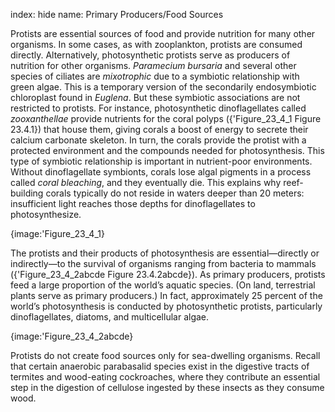 index: hide
name: Primary Producers/Food Sources

Protists are essential sources of food and provide nutrition for many other organisms. In some cases, as with zooplankton, protists are consumed directly. Alternatively, photosynthetic protists serve as producers of nutrition for other organisms.  *Paramecium bursaria* and several other species of ciliates are  *mixotrophic* due to a symbiotic relationship with green algae. This is a temporary version of the secondarily endosymbiotic chloroplast found in  *Euglena*. But these symbiotic associations are not restricted to protists. For instance, photosynthetic dinoflagellates called  *zooxanthellae* provide nutrients for the coral polyps ({'Figure_23_4_1 Figure 23.4.1}) that house them, giving corals a boost of energy to secrete their calcium carbonate skeleton. In turn, the corals provide the protist with a protected environment and the compounds needed for photosynthesis. This type of symbiotic relationship is important in nutrient-poor environments. Without dinoflagellate symbionts, corals lose algal pigments in a process called  *coral bleaching*, and they eventually die. This explains why reef-building corals typically do not reside in waters deeper than 20 meters: insufficient light reaches those depths for dinoflagellates to photosynthesize.


{image:'Figure_23_4_1}
        

The protists and their products of photosynthesis are essential—directly or indirectly—to the survival of organisms ranging from bacteria to mammals ({'Figure_23_4_2abcde Figure 23.4.2abcde}). As primary producers, protists feed a large proportion of the world’s aquatic species. (On land, terrestrial plants serve as primary producers.) In fact, approximately 25 percent of the world’s photosynthesis is conducted by photosynthetic protists, particularly dinoflagellates, diatoms, and multicellular algae.


{image:'Figure_23_4_2abcde}
        

Protists do not create food sources only for sea-dwelling organisms. Recall that certain anaerobic parabasalid species exist in the digestive tracts of termites and wood-eating cockroaches, where they contribute an essential step in the digestion of cellulose ingested by these insects as they consume wood.
